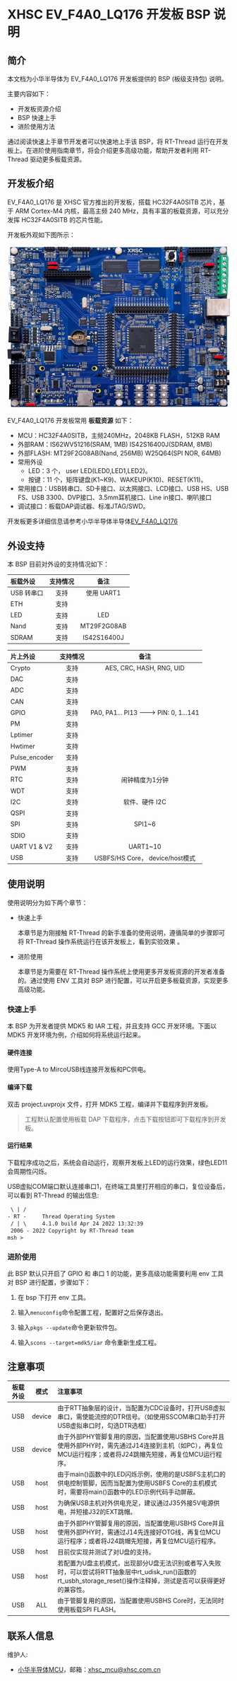 # XHSC EV_F4A0_LQ176 开发板 BSP 说明

## 简介

本文档为小华半导体为 EV_F4A0_LQ176 开发板提供的 BSP (板级支持包) 说明。

主要内容如下：

- 开发板资源介绍
- BSP 快速上手
- 进阶使用方法

通过阅读快速上手章节开发者可以快速地上手该 BSP，将 RT-Thread 运行在开发板上。在进阶使用指南章节，将会介绍更多高级功能，帮助开发者利用 RT-Thread 驱动更多板载资源。

## 开发板介绍

EV_F4A0_LQ176 是 XHSC 官方推出的开发板，搭载 HC32F4A0SITB 芯片，基于 ARM Cortex-M4 内核，最高主频 240 MHz，具有丰富的板载资源，可以充分发挥 HC32F4A0SITB 的芯片性能。

开发板外观如下图所示：

 ![board](figures/board.jpg)

EV_F4A0_LQ176 开发板常用 **板载资源** 如下：

- MCU：HC32F4A0SITB，主频240MHz，2048KB FLASH，512KB RAM
- 外部RAM：IS62WV51216(SRAM, 1MB) IS42S16400J(SDRAM, 8MB)
- 外部FLASH: MT29F2G08AB(Nand, 256MB) W25Q64(SPI NOR, 64MB)
- 常用外设
  - LED：3 个， user LED(LED0,LED1,LED2)。
  - 按键：11 个，矩阵键盘(K1~K9)、WAKEUP(K10)、RESET(K11)。
- 常用接口：USB转串口、SD卡接口、以太网接口、LCD接口、USB HS、USB FS、USB 3300、DVP接口、3.5mm耳机接口、Line in接口、喇叭接口
- 调试接口：板载DAP调试器、标准JTAG/SWD。

开发板更多详细信息请参考小华半导体半导体[EV_F4A0_LQ176](http://www.xhsc.com.cn)

## 外设支持

本 BSP 目前对外设的支持情况如下：

| **板载外设**  | **支持情况** |               **备注**                |
| :------------ | :-----------: | :-----------------------------------: |
| USB 转串口    |      支持     |          使用 UART1                  |
| ETH           |     支持     |              					     |
| LED           |     支持     |           LED                        |
| Nand | 支持 | MT29F2G08AB |
| SDRAM | 支持 | IS42S16400J |

| **片上外设**  | **支持情况** |               **备注**                |
| :------------ | :-----------: | :-----------------------------------: |
| Crypto | 支持 | AES, CRC, HASH, RNG, UID |
| DAC | 支持 |  |
| ADC           |     支持     |                             |
| CAN           |     支持     |                                       |
| GPIO          |     支持     | PA0, PA1... PI13 ---> PIN: 0, 1...141 |
| PM | 支持 |  |
| Lptimer | 支持 |  |
| Hwtimer | 支持 |  |
| Pulse_encoder | 支持 |  |
| PWM | 支持 |  |
| RTC | 支持 | 闹钟精度为1分钟 |
| WDT | 支持 |  |
| I2C           |     支持     |              软件、硬件 I2C                 |
| QSPI | 支持 |  |
| SPI           |     支持     |              SPI1~6                   |
| SDIO | 支持 |  |
| UART V1 & V2         |     支持     |              UART1~10                 |
| USB | 支持 | USBFS/HS Core， device/host模式 |

## 使用说明

使用说明分为如下两个章节：

- 快速上手

    本章节是为刚接触 RT-Thread 的新手准备的使用说明，遵循简单的步骤即可将 RT-Thread 操作系统运行在该开发板上，看到实验效果 。

- 进阶使用

    本章节是为需要在 RT-Thread 操作系统上使用更多开发板资源的开发者准备的。通过使用 ENV 工具对 BSP 进行配置，可以开启更多板载资源，实现更多高级功能。


### 快速上手

本 BSP 为开发者提供 MDK5 和 IAR 工程，并且支持 GCC 开发环境。下面以 MDK5 开发环境为例，介绍如何将系统运行起来。

#### 硬件连接

使用Type-A to MircoUSB线连接开发板和PC供电。

#### 编译下载

双击 project.uvprojx 文件，打开 MDK5 工程，编译并下载程序到开发板。

> 工程默认配置使用板载 DAP 下载程序，点击下载按钮即可下载程序到开发板。

#### 运行结果

下载程序成功之后，系统会自动运行，观察开发板上LED的运行效果，绿色LED11会周期性闪烁。

USB虚拟COM端口默认连接串口1，在终端工具里打开相应的串口，复位设备后，可以看到 RT-Thread 的输出信息:

```
 \ | /
- RT -     Thread Operating System
 / | \     4.1.0 build Apr 24 2022 13:32:39
 2006 - 2022 Copyright by RT-Thread team
msh >
```

### 进阶使用

此 BSP 默认只开启了 GPIO 和 串口 1 的功能，更多高级功能需要利用 env 工具对 BSP 进行配置，步骤如下：

1. 在 bsp 下打开 env 工具。

2. 输入`menuconfig`命令配置工程，配置好之后保存退出。

3. 输入`pkgs --update`命令更新软件包。

4. 输入`scons --target=mdk5/iar` 命令重新生成工程。

## 注意事项

| 板载外设 |  模式  | 注意事项                                                     |
| :------: | :----: | :----------------------------------------------------------- |
|   USB    | device | 由于RTT抽象层的设计，当配置为CDC设备时，打开USB虚拟串口，需使能流控的DTR信号。（如使用SSCOM串口助手打开USB虚拟串口时，勾选DTR选框） |
|   USB    | device | 由于外部PHY管脚复用的原因，当配置使用USBHS Core并且使用外部PHY时，需先通过J14连接到主机（如PC），再复位MCU运行程序；或者将J24跳帽先短接，再复位MCU运行程序。 |
|   USB    |  host  | 由于main()函数中的LED闪烁示例，使用的是USBFS主机口的供电控制管脚，因而当配置为使用USBFS Core的主机模式时，需要将main()函数中的LED示例代码手动屏蔽。 |
|   USB    |  host  | 为确保USB主机对外供电充足，建议通过J35外接5V电源供电，并短接J32的EXT跳帽。 |
|   USB    |  host  | 由于外部PHY管脚复用的原因，当配置使用USBHS Core并且使用外部PHY时，需通过J14先连接好OTG线，再复位MCU运行程序；或者将J24跳帽先短接，再复位MCU运行程序。 |
|   USB    |  host  | 目前仅实现并测试了对U盘的支持。                              |
|   USB    |  host  | 若配置为U盘主机模式，出现部分U盘无法识别或者写入失败时，可以尝试将RTT抽象层中rt_udisk_run()函数的rt_usbh_storage_reset()操作注释掉，测试是否可以获得更好的兼容性。 |
|   USB    |  ALL   | 由于管脚复用的原因，当配置使用USBHS Core时，无法同时使用板载SPI FLASH。 |

## 联系人信息

维护人:

-  [小华半导体MCU](https://www.xhsc.com.cn)，邮箱：<xhsc_mcu@xhsc.com.cn>